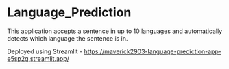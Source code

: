 # Language_Prediction

This application accepts a sentence in up to 10 languages and automatically detects which language the sentence is in.

Deployed using Streamlit - https://maverick2903-language-prediction-app-e5sp2q.streamlit.app/
